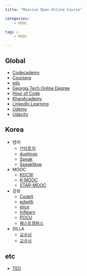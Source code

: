 ```yaml
---
title: "Massive Open Online Course"

categories:
    - MOOC

tags :
    - MOOC

---
```



## Global
- [Codecademy](https://www.codecademy.com/)
- [Coursera](https://www.coursera.org/)
- [edx](https://www.edx.org/)
- [Georgia Tech Online Degree](http://www.omscs.gatech.edu/)
- [Hour of Code](https://www.youtube.com/watch?v=nKIu9yen5nc)
- [KhanAcademy](https://www.khanacademy.org/)
- [LinkedIn Learning](https://www.linkedin.com/learning/)
- [Udemy](https://www.udemy.com/)
- [Udacity](https://www.udacity.com/)

## Korea
- 영어
  - [산타토익](https://santatoeic.com/)
  - [duolingo](https://ko.duolingo.com/)  
  - [Speak](https://www.usespeak.com/)
  - [SpeakNow](https://www.speaknow.ai/)
- MOOC
  - [KOCW](http://www.kocw.net/)  
  - [K-MOOC](https://www.kmooc.kr/)  
  - [STAR-MOOC](https://www.starmooc.kr/)
- 강좌
  - [CodeIt](https://www.codeit.kr/)  
  - [edwith](https://www.edwith.org/boost-course/intro)
  - [elice](https://www.elice.io/)  
  - [Inflearn](https://www.inflearn.com/)  
  - [POCU](https://pocu.academy/ko)  
  - [패스트캠퍼스](https://www.fastcampus.co.kr/)
- SILLA
  - [교수님](http://ailab.silla.ac.kr/lec/)
  - [교수님](http://mclab.silla.ac.kr/)

## etc
- [TED](https://www.ted.com/)
